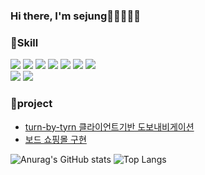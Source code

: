 ### Hi there, I'm sejung👋👋👋👋👋  
  
  
### 🌱Skill
<img src="https://img.shields.io/badge/C++-00599C?logo=c%2B%2B&logoColor=white&style=flat"> <!-- c++ 인코딩 -->
<img src="https://img.shields.io/badge/C-A8B9CC?logo=C&logoColor=white&style=flat">
<img src="https://img.shields.io/badge/python-3776AB?logo=Python&logoColor=white&style=flat">
<img src="https://img.shields.io/badge/JAVA-007396?logo=Java&logoColor=white&style=flat">
<img src="https://img.shields.io/badge/JavaScript-F7DF1E?logo=JavaScript&logoColor=white&style=flat">
<img src="https://img.shields.io/badge/Kotlin-0095D5?logo=Kotlin&logoColor=white&style=flat">
<img src="https://img.shields.io/badge/Verilog-512BD4?logo=Verilog&logoColor=white&style=flat">  
<img src="https://img.shields.io/badge/Android-3DDC84?logo=Android&logoColor=white&style=flat">
<img src="https://img.shields.io/badge/Arduino-00979D?logo=Arduino&logoColor=white&style=flat">
    
  
### 🌱project
* [turn-by-tyrn 클라이언트기반 도보내비게이션](https://github.com/sejung-hong/Turn-by-turn-walking-navigation)  
* [보드 쇼핑몰 구현](https://github.com/sejung-hong/SE_Project3)
  
   
   

![Anurag's GitHub stats](https://github-readme-stats.vercel.app/api?username=sejung-hong&&show_icons=true) ![Top Langs](https://github-readme-stats.vercel.app/api/top-langs/?username=sejung-hong&layout=compact)
